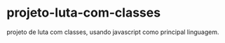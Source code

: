 # projeto-luta-com-classes
projeto de luta com classes, usando javascript como principal linguagem.

